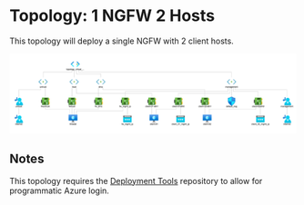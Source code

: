 # Topology: 1 NGFW 2 Hosts

This topology will deploy a single NGFW
with 2 client hosts. 

![topology](./assets/topology_diagram.png "Topology")


## Notes

This topology requires the [Deployment Tools](https://gitlab.com/panw-gse/tech-library/deploy/deployment-tools) repository
to allow for programmatic Azure login.

